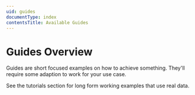 ```yaml
---
uid: guides
documentType: index
contentsTitle: Available Guides
---
```


# Guides Overview

Guides are short focused examples on how to achieve something. They'll require
some adaption to work for your use case.

See the tutorials section for long form working examples that use real data.
